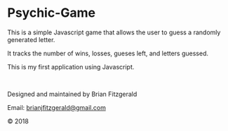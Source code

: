 # Psychic-Game

This is a simple Javascript game that allows the user to guess a randomly generated letter.

It tracks the number of wins, losses, gueses left, and letters guessed.

This is my first application using Javascript.

&nbsp;

Designed and maintained by Brian Fitzgerald

Email: brianjfitzgerald@gmail.com

&#169; 2018
